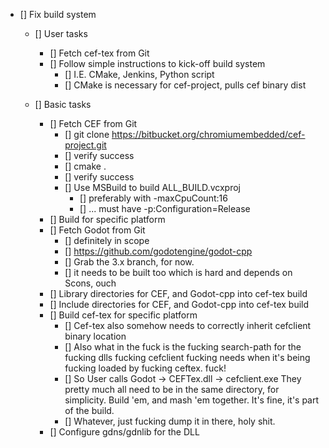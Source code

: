

- [] Fix build system
	- [] User tasks
		- [] Fetch cef-tex from Git
		- [] Follow simple instructions to kick-off build system
			- [] I.E. CMake, Jenkins, Python script
			- [] CMake is necessary for cef-project, pulls cef binary dist 

	- [] Basic tasks
		- [] Fetch CEF from Git
			- [] git clone https://bitbucket.org/chromiumembedded/cef-project.git
			- [] verify success
			- [] cmake .
			- [] verify success
			- [] Use MSBuild to build ALL_BUILD.vcxproj
				- [] preferably with -maxCpuCount:16
				- [] ... must have -p:Configuration=Release
		- [] Build for specific platform
		- [] Fetch Godot from Git
			- [] definitely in scope
			- [] https://github.com/godotengine/godot-cpp
			- [] Grab the 3.x branch, for now.
			- [] it needs to be built too which is hard and depends on Scons, ouch
		- [] Library directories for CEF, and Godot-cpp into cef-tex build
		- [] Include directories for CEF, and Godot-cpp into cef-tex build
		- [] Build cef-tex for specific platform
			- [] Cef-tex also somehow needs to correctly inherit cefclient binary location
			- [] Also what in the fuck is the fucking search-path for the fucking dlls fucking
			     cefclient fucking needs when it's being fucking loaded by fucking ceftex. fuck!
			- [] So
				User calls Godot -> CEFTex.dll -> cefclient.exe
				They pretty much all need to be in the same directory, for simplicity.
				Build 'em, and mash 'em together. It's fine, it's part of the build.
		    - [] Whatever, just fucking dump it in there, holy shit.
		- [] Configure gdns/gdnlib for the DLL


